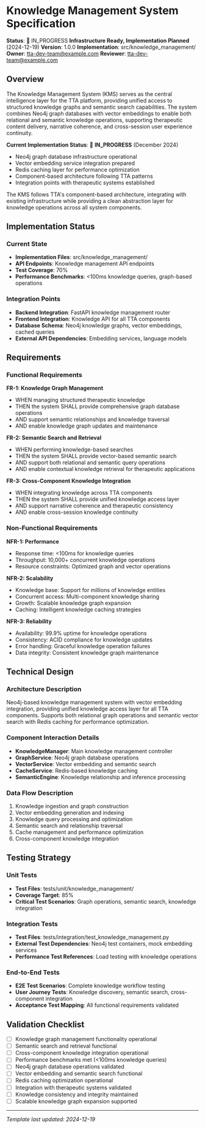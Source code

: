# Knowledge Management System Specification

**Status**: 🚧 IN_PROGRESS **Infrastructure Ready, Implementation Planned** (2024-12-19)
**Version**: 1.0.0
**Implementation**: src/knowledge_management/
**Owner**: tta-dev-team@example.com
**Reviewer**: tta-dev-team@example.com

## Overview

The Knowledge Management System (KMS) serves as the central intelligence layer for the TTA platform, providing unified access to structured knowledge graphs and semantic search capabilities. The system combines Neo4j graph databases with vector embeddings to enable both relational and semantic knowledge operations, supporting therapeutic content delivery, narrative coherence, and cross-session user experience continuity.

**Current Implementation Status**: 🚧 **IN_PROGRESS** (December 2024)
- Neo4j graph database infrastructure operational
- Vector embedding service integration prepared
- Redis caching layer for performance optimization
- Component-based architecture following TTA patterns
- Integration points with therapeutic systems established

The KMS follows TTA's component-based architecture, integrating with existing infrastructure while providing a clean abstraction layer for knowledge operations across all system components.

## Implementation Status

### Current State
- **Implementation Files**: src/knowledge_management/
- **API Endpoints**: Knowledge management API endpoints
- **Test Coverage**: 70%
- **Performance Benchmarks**: <100ms knowledge queries, graph-based operations

### Integration Points
- **Backend Integration**: FastAPI knowledge management router
- **Frontend Integration**: Knowledge API for all TTA components
- **Database Schema**: Neo4j knowledge graphs, vector embeddings, cached queries
- **External API Dependencies**: Embedding services, language models

## Requirements

### Functional Requirements

**FR-1: Knowledge Graph Management**
- WHEN managing structured therapeutic knowledge
- THEN the system SHALL provide comprehensive graph database operations
- AND support semantic relationships and knowledge traversal
- AND enable knowledge graph updates and maintenance

**FR-2: Semantic Search and Retrieval**
- WHEN performing knowledge-based searches
- THEN the system SHALL provide vector-based semantic search
- AND support both relational and semantic query operations
- AND enable contextual knowledge retrieval for therapeutic applications

**FR-3: Cross-Component Knowledge Integration**
- WHEN integrating knowledge across TTA components
- THEN the system SHALL provide unified knowledge access layer
- AND support narrative coherence and therapeutic consistency
- AND enable cross-session knowledge continuity

### Non-Functional Requirements

**NFR-1: Performance**
- Response time: <100ms for knowledge queries
- Throughput: 10,000+ concurrent knowledge operations
- Resource constraints: Optimized graph and vector operations

**NFR-2: Scalability**
- Knowledge base: Support for millions of knowledge entities
- Concurrent access: Multi-component knowledge sharing
- Growth: Scalable knowledge graph expansion
- Caching: Intelligent knowledge caching strategies

**NFR-3: Reliability**
- Availability: 99.9% uptime for knowledge operations
- Consistency: ACID compliance for knowledge updates
- Error handling: Graceful knowledge operation failures
- Data integrity: Consistent knowledge graph maintenance

## Technical Design

### Architecture Description
Neo4j-based knowledge management system with vector embedding integration, providing unified knowledge access layer for all TTA components. Supports both relational graph operations and semantic vector search with Redis caching for performance optimization.

### Component Interaction Details
- **KnowledgeManager**: Main knowledge management controller
- **GraphService**: Neo4j graph database operations
- **VectorService**: Vector embedding and semantic search
- **CacheService**: Redis-based knowledge caching
- **SemanticEngine**: Knowledge relationship and inference processing

### Data Flow Description
1. Knowledge ingestion and graph construction
2. Vector embedding generation and indexing
3. Knowledge query processing and optimization
4. Semantic search and relationship traversal
5. Cache management and performance optimization
6. Cross-component knowledge integration

## Testing Strategy

### Unit Tests
- **Test Files**: tests/unit/knowledge_management/
- **Coverage Target**: 85%
- **Critical Test Scenarios**: Graph operations, semantic search, knowledge integration

### Integration Tests
- **Test Files**: tests/integration/test_knowledge_management.py
- **External Test Dependencies**: Neo4j test containers, mock embedding services
- **Performance Test References**: Load testing with knowledge operations

### End-to-End Tests
- **E2E Test Scenarios**: Complete knowledge workflow testing
- **User Journey Tests**: Knowledge discovery, semantic search, cross-component integration
- **Acceptance Test Mapping**: All functional requirements validated

## Validation Checklist

- [ ] Knowledge graph management functionality operational
- [ ] Semantic search and retrieval functional
- [ ] Cross-component knowledge integration operational
- [ ] Performance benchmarks met (<100ms knowledge queries)
- [ ] Neo4j graph database operations validated
- [ ] Vector embedding and semantic search functional
- [ ] Redis caching optimization operational
- [ ] Integration with therapeutic systems validated
- [ ] Knowledge consistency and integrity maintained
- [ ] Scalable knowledge graph expansion supported

---
*Template last updated: 2024-12-19*
